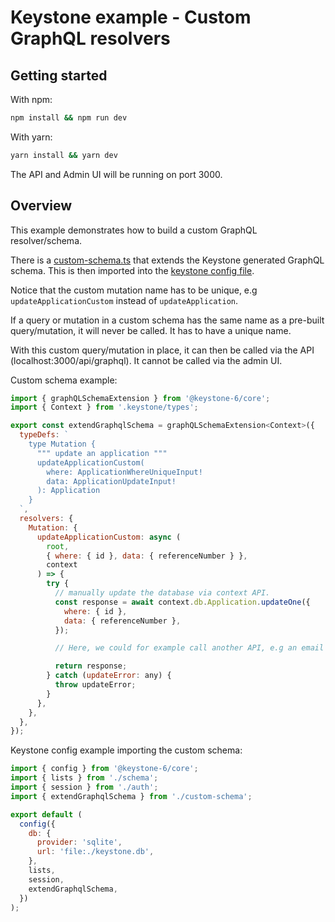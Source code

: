 # Keystone example - Custom GraphQL resolvers

## Getting started

With npm:

```cmd
npm install && npm run dev
```

With yarn:

```cmd
yarn install && yarn dev
```

The API and Admin UI will be running on port 3000.

## Overview

This example demonstrates how to build a custom GraphQL resolver/schema.

There is a [custom-schema.ts](./custom-schema.ts) that extends the Keystone generated GraphQL schema. This is then imported into the [keystone config file](./keystone.ts).

Notice that the custom mutation name has to be unique, e.g `updateApplicationCustom` instead of `updateApplication`.

If a query or mutation in a custom schema has the same name as a pre-built query/mutation, it will never be called. It has to have a unique name.

With this custom query/mutation in place, it can then be called via the API (localhost:3000/api/graphql). It cannot be called via the admin UI.

Custom schema example:

```js
import { graphQLSchemaExtension } from '@keystone-6/core';
import { Context } from '.keystone/types';

export const extendGraphqlSchema = graphQLSchemaExtension<Context>({
  typeDefs: `
    type Mutation {
      """ update an application """
      updateApplicationCustom(
        where: ApplicationWhereUniqueInput!
        data: ApplicationUpdateInput!
      ): Application
    }
  `,
  resolvers: {
    Mutation: {
      updateApplicationCustom: async (
        root,
        { where: { id }, data: { referenceNumber } },
        context
      ) => {
        try {
          // manually update the database via context API.
          const response = await context.db.Application.updateOne({
            where: { id },
            data: { referenceNumber },
          });

          // Here, we could for example call another API, e.g an email service.

          return response;
        } catch (updateError: any) {
          throw updateError;
        }
      },
    },
  },
});
```

Keystone config example importing the custom schema:

```js
import { config } from '@keystone-6/core';
import { lists } from './schema';
import { session } from './auth';
import { extendGraphqlSchema } from './custom-schema';

export default (
  config({
    db: {
      provider: 'sqlite',
      url: 'file:./keystone.db',
    },
    lists,
    session,
    extendGraphqlSchema,
  })
);
```
